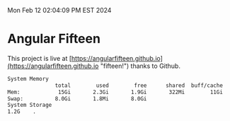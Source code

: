 Mon Feb 12 02:04:09 PM EST 2024

# Angular Fifteen


This project is live at [https://angularfifteen.github.io](https://angularfifteen.github.io "fifteen!") thanks to Github.

```bash
System Memory
               total        used        free      shared  buff/cache   available
Mem:            15Gi       2.3Gi       1.9Gi       322Mi        11Gi        12Gi
Swap:          8.0Gi       1.8Mi       8.0Gi
System Storage
1.2G	.
```
